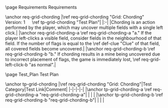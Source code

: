\page Requirements Requirements

\anchor req-grid-chording
|\ref req-grid-chording "Grid: Chording" &emsp; Version: 1 &emsp; \ref tp-grid-chording "Test Plan"|
|:-|
|Chording is an action performed by the player, which may uncover multiple fields with a single left click.|
|\anchor req-grid-chording-a \ref req-grid-chording-a "a." If the player left-clicks a visible field, consider fields in the neighbourhood of that field. If the number of flags is equal to the \ref def-clue "Clue" of that field, all covered fields become uncovered.|
|\anchor req-grid-chording-b \ref req-grid-chording-b "b." If chording results in a mine being uncovered due to incorrect placement of flags, the game is immediately lost, \ref req-grid-left-click-b "as normal".|


\page Test_Plan Test Plan

\anchor tp-grid-chording
|\ref req-grid-chording "Grid: Chording"|Test Category|Test Link|Comment|
|-|-|-|-|
|\anchor tp-grid-chording-a \ref req-grid-chording-a "req-grid-chording-a"| | | |
|\anchor tp-grid-chording-b \ref req-grid-chording-b "req-grid-chording-b"| | | |
